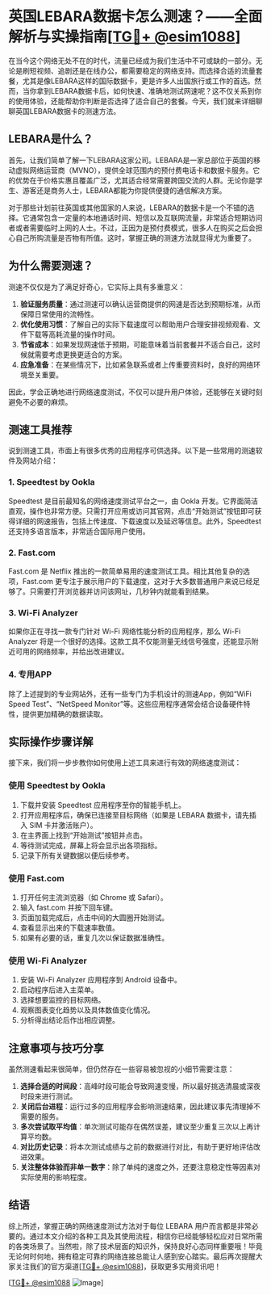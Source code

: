 # 英国LEBARA数据卡怎么测速？——全面解析与实操指南[[TG💪+ @esim1088](https://t.me/s/esim1088)]

在当今这个网络无处不在的时代，流量已经成为我们生活中不可或缺的一部分。无论是刷短视频、追剧还是在线办公，都需要稳定的网络支持。而选择合适的流量套餐，尤其是像LEBARA这样的国际数据卡，更是许多人出国旅行或工作的首选。然而，当你拿到LEBARA数据卡后，如何快速、准确地测试网速呢？这不仅关系到你的使用体验，还能帮助你判断是否选择了适合自己的套餐。今天，我们就来详细聊聊英国LEBARA数据卡的测速方法。

## LEBARA是什么？

首先，让我们简单了解一下LEBARA这家公司。LEBARA是一家总部位于英国的移动虚拟网络运营商（MVNO），提供全球范围内的预付费电话卡和数据卡服务。它的优势在于价格实惠且覆盖广泛，尤其适合经常需要跨国交流的人群。无论你是学生、游客还是商务人士，LEBARA都能为你提供便捷的通信解决方案。

对于那些计划前往英国或其他国家的人来说，LEBARA的数据卡是一个不错的选择。它通常包含一定量的本地通话时间、短信以及互联网流量，非常适合短期访问者或者需要临时上网的人士。不过，正因为是预付费模式，很多人在购买之后会担心自己所购流量是否物有所值。这时，掌握正确的测速方法就显得尤为重要了。

## 为什么需要测速？

测速不仅仅是为了满足好奇心，它实际上具有多重意义：

1. **验证服务质量**：通过测速可以确认运营商提供的网速是否达到预期标准，从而保障日常使用的流畅性。
2. **优化使用习惯**：了解自己的实际下载速度可以帮助用户合理安排视频观看、文件下载等高耗流量的操作时间。
3. **节省成本**：如果发现网速低于预期，可能意味着当前套餐并不适合自己，这时候就需要考虑更换更适合的方案。
4. **应急准备**：在某些情况下，比如紧急联系或者上传重要资料时，良好的网络环境至关重要。

因此，学会正确地进行网络速度测试，不仅可以提升用户体验，还能够在关键时刻避免不必要的麻烦。

## 测速工具推荐

说到测速工具，市面上有很多优秀的应用程序可供选择。以下是一些常用的测速软件及网站介绍：

### 1. Speedtest by Ookla
Speedtest 是目前最知名的网络速度测试平台之一，由 Ookla 开发。它界面简洁直观，操作也非常方便。只需打开应用或访问其官网，点击“开始测试”按钮即可获得详细的网速报告，包括上传速度、下载速度以及延迟等信息。此外，Speedtest 还支持多语言版本，非常适合国际用户使用。

### 2. Fast.com
Fast.com 是 Netflix 推出的一款简单易用的速度测试工具。相比其他复杂的选项，Fast.com 更专注于展示用户的下载速度，这对于大多数普通用户来说已经足够了。只需要打开浏览器并访问该网址，几秒钟内就能看到结果。

### 3. Wi-Fi Analyzer
如果你正在寻找一款专门针对 Wi-Fi 网络性能分析的应用程序，那么 Wi-Fi Analyzer 将是一个很好的选择。这款工具不仅能测量无线信号强度，还能显示附近可用的网络频率，并给出改进建议。

### 4. 专用APP
除了上述提到的专业网站外，还有一些专门为手机设计的测速App，例如“WiFi Speed Test”、“NetSpeed Monitor”等。这些应用程序通常会结合设备硬件特性，提供更加精确的数据读取。

## 实际操作步骤详解

接下来，我们将一步步教你如何使用上述工具来进行有效的网络速度测试：

### 使用 Speedtest by Ookla
1. 下载并安装 Speedtest 应用程序至你的智能手机上。
2. 打开应用程序后，确保已连接至目标网络（如果是 LEBARA 数据卡，请先插入 SIM 卡并激活账户）。
3. 在主界面上找到“开始测试”按钮并点击。
4. 等待测试完成，屏幕上将会显示出各项指标。
5. 记录下所有关键数据以便后续参考。

### 使用 Fast.com
1. 打开任何主流浏览器（如 Chrome 或 Safari）。
2. 输入 fast.com 并按下回车键。
3. 页面加载完成后，点击中间的大圆圈开始测试。
4. 查看显示出来的下载速率数值。
5. 如果有必要的话，重复几次以保证数据准确性。

### 使用 Wi-Fi Analyzer
1. 安装 Wi-Fi Analyzer 应用程序到 Android 设备中。
2. 启动程序后进入主菜单。
3. 选择想要监控的目标网络。
4. 观察图表变化趋势以及具体数值变化情况。
5. 分析得出结论后作出相应调整。

## 注意事项与技巧分享

虽然测速看起来很简单，但仍然存在一些容易被忽视的小细节需要注意：

1. **选择合适的时间段**：高峰时段可能会导致网速变慢，所以最好挑选清晨或深夜时段来进行测试。
2. **关闭后台进程**：运行过多的应用程序会影响测速结果，因此建议事先清理掉不需要的服务。
3. **多次尝试取平均值**：单次测试可能存在偶然误差，建议至少重复三次以上再计算平均数。
4. **对比历史记录**：将本次测试成绩与之前的数据进行对比，有助于更好地评估改进效果。
5. **关注整体体验而非单一数字**：除了单纯的速度之外，还要注意稳定性等因素对实际使用的影响程度。

## 结语

综上所述，掌握正确的网络速度测试方法对于每位 LEBARA 用户而言都是非常必要的。通过本文介绍的各种工具及其使用流程，相信你已经能够轻松应对日常所需的各类场景了。当然啦，除了技术层面的知识外，保持良好心态同样重要哦！毕竟无论何时何地，拥有稳定可靠的网络连接总能让人感到安心踏实。最后再次提醒大家关注我们的官方渠道[[TG💪+ @esim1088](https://t.me/s/esim1088)]，获取更多实用资讯吧！

[[TG💪+ @esim1088](https://t.me/s/esim1088) ![Image](https://i.postimg.cc/4NQfJmqS/Snipaste-2025-05-13-00-14-12.png)]